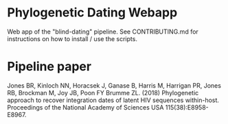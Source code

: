 Phylogenetic Dating Webapp
===========================================================================================================================

Web app of the "blind-dating" pipeline. See CONTRIBUTING.md for instructions on how to install / use the scripts.

# Pipeline paper

Jones BR, Kinloch NN, Horacsek J, Ganase B, Harris M, Harrigan PR, Jones RB, Brockman M, Joy JB, Poon FY Brumme ZL. (2018) Phylogenetic approach to recover integration dates of latent HIV sequences within-host. Proceedings of the National Academy of Sciences USA 115(38):E8958-E8967.
